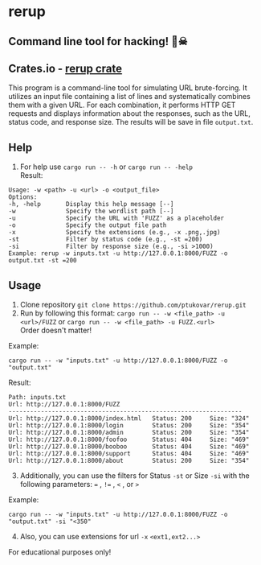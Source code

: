 # rerup
Command line tool for hacking! 😬☠ <br>
--
## Crates.io - [rerup crate](https://crates.io/crates/rerup)
This program is a command-line tool for simulating URL brute-forcing. It utilizes an input file containing a list of lines and systematically combines them with a given URL. For each combination, it performs HTTP GET requests and displays information about the responses, such as the URL, status code, and response size. The results will be save in file `output.txt`.

## Help
1. For help use `cargo run -- -h` or `cargo run -- -help`<br> 
Result:
```shell
Usage: -w <path> -u <url> -o <output_file>
Options:
-h, -help       Display this help message [--]
-w              Specify the wordlist path [--]
-u              Specify the URL with 'FUZZ' as a placeholder
-o              Specify the output file path
-x              Specify the extensions (e.g., -x .png,.jpg)
-st             Filter by status code (e.g., -st =200)
-si             Filter by response size (e.g., -si >1000)
Example: rerup -w inputs.txt -u http://127.0.0.1:8000/FUZZ -o output.txt -st =200 
```

## Usage
1. Clone repository `git clone https://github.com/ptukovar/rerup.git`
2. Run by following this format: `cargo run -- -w <file_path> -u <url>/FUZZ` or `cargo run -- -w <file_path> -u FUZZ.<url>` <br>
Order doesn't matter!

Example: 
```shell
cargo run -- -w "inputs.txt" -u http://127.0.0.1:8000/FUZZ -o "output.txt"
```
Result:
```shell
Path: inputs.txt
Url: http://127.0.0.1:8000/FUZZ
-----------------------------------------------------------------
Url: http://127.0.0.1:8000/index.html   Status: 200     Size: "324"
Url: http://127.0.0.1:8000/login        Status: 200     Size: "354"
Url: http://127.0.0.1:8000/admin        Status: 200     Size: "354"
Url: http://127.0.0.1:8000/foofoo       Status: 404     Size: "469"
Url: http://127.0.0.1:8000/booboo       Status: 404     Size: "469"
Url: http://127.0.0.1:8000/support      Status: 404     Size: "469"
Url: http://127.0.0.1:8000/about        Status: 200     Size: "354"
```
3. Additionally, you can use the filters for Status `-st` or Size `-si` with the following parameters: `=` ,  `!=` ,  `<` ,  or `>`

Example: 
```shell
cargo run -- -w "inputs.txt" -u http://127.0.0.1:8000/FUZZ -o "output.txt" -si "<350"
```


4. Also, you can use extensions for url `-x` `<ext1,ext2...>`

For educational purposes only!
